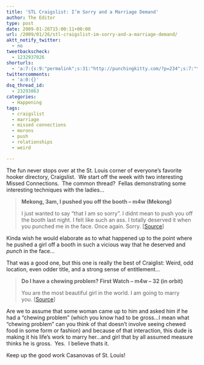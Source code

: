 ```yaml
---
title: 'STL Craigslist: I’m Sorry and a Marriage Demand'
author: The Editor
type: post
date: 2009-01-26T15:00:11+00:00
url: /2009/01/26/stl-craigslist-im-sorry-and-a-marriage-demand/
aktt_notify_twitter:
  - no
tweetbackscheck:
  - 1232937026
shorturls:
  - 'a:7:{s:9:"permalink";s:31:"http://punchingkitty.com/?p=234";s:7:"tinyurl";s:25:"http://tinyurl.com/b4ok4p";s:4:"isgd";s:17:"http://is.gd/hdP9";s:5:"bitly";s:18:"http://bit.ly/GNh8";s:5:"snipr";s:22:"http://snipr.com/aq5eq";s:5:"snurl";s:22:"http://snurl.com/aq5eq";s:7:"snipurl";s:24:"http://snipurl.com/aq5eq";}'
twittercomments:
  - 'a:0:{}'
dsq_thread_id:
  - 23293063
categories:
  - Happening
tags:
  - craigslist
  - marriage
  - missed connections
  - morons
  - push
  - relationships
  - weird

---
```

The fun never stops over at the St. Louis corner of everyone&#8217;s favorite hooker directory, Craigslist.  We start off the week with two interesting Missed Connections.  The common thread?  Fellas demonstrating some interesting techniques with the ladies&#8230;

> **Mekong, 3am, I pushed you off the booth &#8211; m4w (Mekong)**
> 
> I just wanted to say &#8220;that I am so sorry&#8221;. I didnt mean to push you off the booth last night. I felt like such an ass. I totally deserved it when you punched me in the face. Once again. Sorry. [[Source][1]]

Kinda wish he would elaborate as to what happened up to the point where he pushed a girl off a booth in such a vicious way that he deserved and _punch_ in the face&#8230;

That was a good one, but this one is really the best of Craiglist: Weird, odd location, even odder title, and a strong sense of entitlement&#8230;

> **Do I have a chewing problem? First Watch &#8211; m4w &#8211; 32 (in orbit)**
> 
> You are the most beautiful girl in the world. I am going to marry you. [[Source][2]]

Are we to assume that some woman came up to him and asked him if he had a &#8220;chewing problem&#8221; (which you know had to be gross&#8230;I mean what &#8220;chewing problem&#8221; can you think of that doesn&#8217;t involve seeing chewed food in some form or fashion) and because of that interaction, this dude is making it his life&#8217;s work to marry her&#8230;and girl that by all assumed measure thinks he is gross.  Yes.  I believe thats it.  

Keep up the good work Casanovas of St. Louis!

 [1]: http://stlouis.craigslist.org/mis/1007322047.html
 [2]: http://stlouis.craigslist.org/mis/1007185320.html